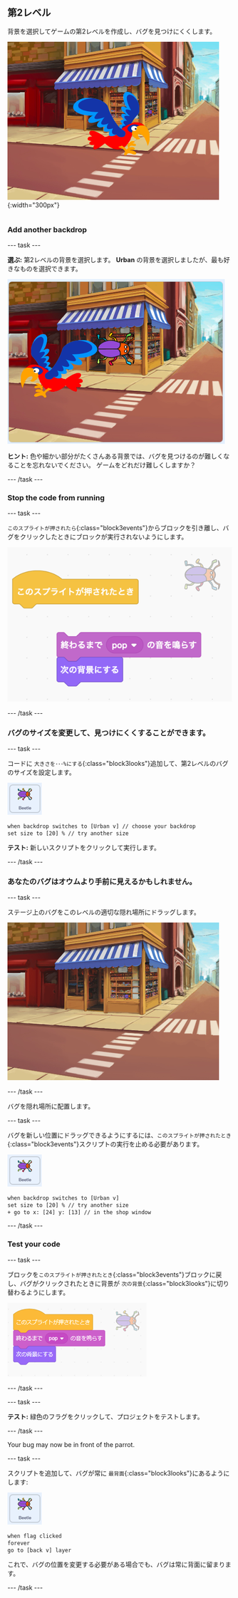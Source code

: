 ## 第2レベル

<div style="display: flex; flex-wrap: wrap">
<div style="flex-basis: 200px; flex-grow: 1; margin-right: 15px;">
背景を選択してゲームの第2レベルを作成し、バグを見つけにくくします。 
</div>
<div>

![バグが隠されたストリートシーン。](images/second-level.png){:width="300px"}

</div>
</div>

### Add another backdrop

--- task ---

**選ぶ:** 第2レベルの背景を選択します。 **Urban** の背景を選択しましたが、最も好きなものを選択できます。

![The bug and parrot on an urban backdrop.](images/insert-urban-backdrop.png)

**ヒント:** 色や細かい部分がたくさんある背景では、バグを見つけるのが難しくなることを忘れないでください。 ゲームをどれだけ難しくしますか？

--- /task ---

### Stop the code from running

--- task ---

`このスプライトが押されたら`{:class="block3events"}からブロックを引き離し、バグをクリックしたときにブロックが実行されないようにします。

![Breaking the code.](images/breaking-script.png)

--- /task ---

### バグのサイズを変更して、見つけにくくすることができます。

--- task ---

コードに `大きさを･･･%にする`{:class="block3looks"}追加して、第2レベルのバグのサイズを設定します。

![バグのスプライト。](images/bug-sprite.png)

```blocks3
when backdrop switches to [Urban v] // choose your backdrop
set size to [20] % // try another size 
```

**テスト:** 新しいスクリプトをクリックして実行します。

--- /task ---

### あなたのバグはオウムより手前に見えるかもしれません。

--- task ---

ステージ上のバグをこのレベルの適切な隠れ場所にドラッグします。

![背景の真ん中にあるショーウィンドウに隠されたバグ。](images/hidden-urban-backdrop.png)

--- /task ---

バグを隠れ場所に配置します。

--- task ---

バグを新しい位置にドラッグできるようにするには、`このスプライトが押されたとき`{:class="block3events"}スクリプトの実行を止める必要があります。

![バグのスプライト。](images/bug-sprite.png)

```blocks3
when backdrop switches to [Urban v]
set size to [20] % // try another size 
+ go to x: [24] y: [13] // in the shop window
```

--- /task ---

### Test your code

--- task ---

ブロックを`このスプライトが押されたとき`{:class="block3events"}ブロックに戻し、バグがクリックされたときに背景が `次の背景`{:class="block3looks"}に切り替わるようにします。

![The blocks are joined back together.](images/fixed-script.png)

--- /task ---

--- task ---

**テスト:** 緑色のフラグをクリックして、プロジェクトをテストします。

--- /task ---

Your bug may now be in front of the parrot.

--- task ---

スクリプトを追加して、バグが常に `最背面`{:class="block3looks"}にあるようにします:

![バグのスプライト。](images/bug-sprite.png)

```blocks3
when flag clicked
forever
go to [back v] layer
```

これで、バグの位置を変更する必要がある場合でも、バグは常に背面に留まります。

--- /task ---
